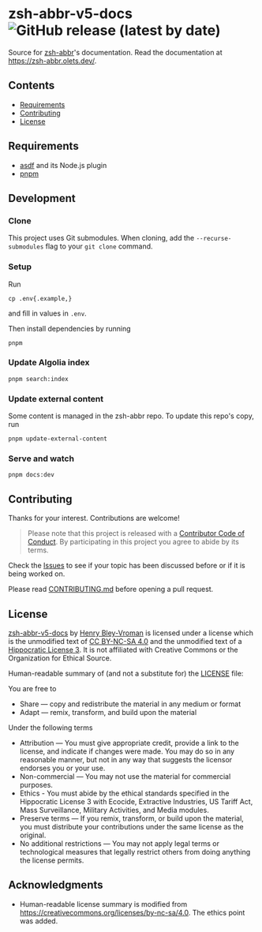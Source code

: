 # zsh-abbr-v5-docs ![GitHub release (latest by date)](https://img.shields.io/github/v/release/olets/zsh-abbr-v5-docs)

Source for [zsh-abbr](https://github.com/olets/zsh-abbr/tree/v5)'s documentation. Read the documentation at <https://zsh-abbr.olets.dev/>.

## Contents

- [Requirements](#requirements)
- [Contributing](#contributing)
- [License](#License)

## Requirements

- [asdf](https://asdf-vm.com/) and its Node.js plugin
- [pnpm](https://pnpm.io/)

## Development

### Clone

This project uses Git submodules. When cloning, add the `--recurse-submodules` flag to your `git clone` command.

### Setup

Run

```shell
cp .env{.example,}
```

and fill in values in `.env`.

Then install dependencies by running

```shell
pnpm
```

### Update Algolia index

```shell
pnpm search:index
```

### Update external content

Some content is managed in the zsh-abbr repo. To update this repo's copy, run

```shell
pnpm update-external-content
```

### Serve and watch

```shell
pnpm docs:dev
```

## Contributing

Thanks for your interest. Contributions are welcome!

> Please note that this project is released with a [Contributor Code of Conduct](CODE_OF_CONDUCT.md). By participating in this project you agree to abide by its terms.

Check the [Issues](https://github.com/olets/zsh-abbr-v5-docs/issues) to see if your topic has been discussed before or if it is being worked on.

Please read [CONTRIBUTING.md](CONTRIBUTING.md) before opening a pull request.

## License

<a href="https://www.github.com/olets/zsh-abbr-v5-docs">zsh-abbr-v5-docs</a> by <a href="https://www.github.com/olets">Henry Bley-Vroman</a> is licensed under a license which is the unmodified text of <a href="https://creativecommons.org/licenses/by-nc-sa/4.0">CC BY-NC-SA 4.0</a> and the unmodified text of a <a href="https://firstdonoharm.dev/build?modules=eco,extr,media,mil,sv,usta">Hippocratic License 3</a>. It is not affiliated with Creative Commons or the Organization for Ethical Source.

Human-readable summary of (and not a substitute for) the [LICENSE](LICENSE) file:

You are free to

- Share — copy and redistribute the material in any medium or format
- Adapt — remix, transform, and build upon the material

Under the following terms

- Attribution — You must give appropriate credit, provide a link to the license, and indicate if changes were made. You may do so in any reasonable manner, but not in any way that suggests the licensor endorses you or your use.
- Non-commercial — You may not use the material for commercial purposes.
- Ethics - You must abide by the ethical standards specified in the Hippocratic License 3 with Ecocide, Extractive Industries, US Tariff Act, Mass Surveillance, Military Activities, and Media modules.
- Preserve terms — If you remix, transform, or build upon the material, you must distribute your contributions under the same license as the original.
- No additional restrictions — You may not apply legal terms or technological measures that legally restrict others from doing anything the license permits.

## Acknowledgments

- Human-readable license summary is modified from https://creativecommons.org/licenses/by-nc-sa/4.0. The ethics point was added.
